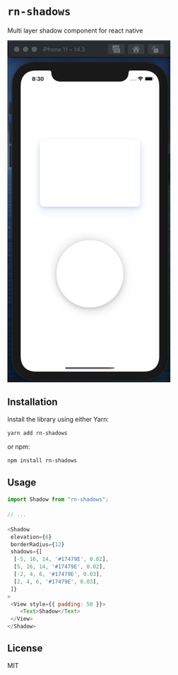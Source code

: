 # `rn-shadows`

Multi layer shadow component for react native

![React Native Bottom Sheet](./example/src/screenshot-ios.png)

## Installation

Install the library using either Yarn:

```sh
yarn add rn-shadows
```

or npm:

```sh
npm install rn-shadows
```

## Usage

```js
import Shadow from "rn-shadows";

// ...

<Shadow
 elevation={6}
 borderRadius={12}
 shadows={[
  [-5, 16, 14, '#17479E', 0.02],
  [5, 16, 14, '#17479E', 0.02],
  [-2, 4, 6, '#17479E', 0.03],
  [2, 4, 6, '#17479E', 0.03],
 ]}
>
 <View style={{ padding: 50 }}>
    <Text>Shadow</Text>
 </View>
</Shadow>
```

## License

MIT
